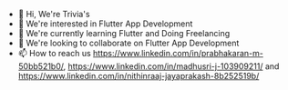 - 👋 Hi, We're Trivia's
- 👀 We're interested in Flutter App Development
- 🌱 We're currently learning Flutter and Doing Freelancing
- 💞️ We're looking to collaborate on Flutter App Development
- 📫 How to reach us https://www.linkedin.com/in/prabhakaran-m-50bb521b0/, https://www.linkedin.com/in/madhusri-j-103909211/ and https://www.linkedin.com/in/nithinraaj-jayaprakash-8b252519b/

<!---
triviaGroups/triviaGroups is a ✨ special ✨ repository because its `README.md` (this file) appears on your GitHub profile.
You can click the Preview link to take a look at your changes.
--->
